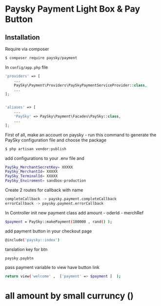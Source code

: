 
# Paysky Payment Light Box & Pay Button

## Installation
Require via composer

```bash
$ composer require paysky/payment
```

In `config/app.php` file

```php
'providers' => [
    ...
    PaySky\Payment\Providers\PaySkyPaymentServiceProvider::class,
    ...
];


'aliases' => [
    ...
    'PaySky' => PaySky\Payment\Facades\PaySky::class,
    ...
];

```

First of all, make an account on paysky -  run this command to generate the PaySky configuration file and choose the package
```bash
$ php artisan vendor:publish  
```
add configurations to your .env file and 
```bash
PaySky_MerchantSecretKey= XXXXX
PaySky_MerchantId= XXXXX
PaySky_TerminalId= XXXXX
PaySky_Enviroment= sandbox-production   
```
Create 2 routes for callback with name
```bash
completeCallback -> paysky.payment.completeCallback
errorCallback -> paysky.payment.errorCallback
```
In Controller init new payment class add amount - oderId - merchRef
```bash
$payment = PaySky::makePayment(100000 , rand() );

```
add payment button in your checkout page
```bash
@include('paysky::index')
```
tanslation key for btn
```bash
paysky.paybtn
```
pass payment variable to view have button link

```bash
return view('welcome' ,  ['payment' => $payment ]  );

```

# all amount by small curruncy ()
